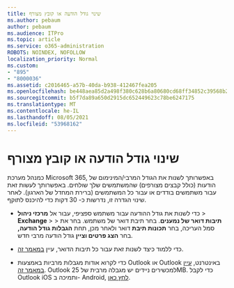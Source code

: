 ```yaml
---
title: שינוי גודל הודעה או קובץ מצורף
ms.author: pebaum
author: pebaum
ms.audience: ITPro
ms.topic: article
ms.service: o365-administration
ROBOTS: NOINDEX, NOFOLLOW
localization_priority: Normal
ms.custom:
- "895"
- "8000036"
ms.assetid: c2016465-a57b-40da-b938-412467fea205
ms.openlocfilehash: be448aea85d2a498f380c628b6a80680cd68ff34852c39568b227ede3f1c2c24
ms.sourcegitcommit: b5f7da89a650d2915dc652449623c78be6247175
ms.translationtype: MT
ms.contentlocale: he-IL
ms.lasthandoff: 08/05/2021
ms.locfileid: "53968162"
---
```

# <a name="changing-message-or-attachment-size"></a>שינוי גודל הודעה או קובץ מצורף

כמנהל מערכת Microsoft 365, באפשרותך לשנות את הגודל המרבי/המינימום של הודעות (כולל קבצים מצורפים) שהמשתמשים שלך שולחים. באפשרותך לעשות זאת עבור משתמשים בודדים או עבור כל המשתמשים (ברירת המחדל של הארגון). לאחר שינוי הגדרה זו, נדרשות כ- 30 דקות כדי להיכנס לתוקף.
  
- כדי לשנות את גודל ההודעה עבור משתמש ספציפי, עבור אל **מרכזי ניהול** \> **Exchange** \>  \> **תיבות דואר של נמענים**. בחר תיבת דואר של משתמש. בחר את סמל העריכה, בחר **תכונות תיבת** דואר ולאחר מכן, תחת **הגבלות גודל הודעה,** בחר **הצג פרטים וציין** גודל הודעה מרבי חדש.

- כדי ללמוד כיצד לשנות זאת עבור כל תיבות הדואר, עיין [במאמר זה](https://www.microsoft.com/microsoft-365/blog/2015/04/15/office-365-now-supports-larger-email-messages-up-to-150-mb/).

- כדי לקרוא אודות מגבלות מרביות באמצעות Outlook או Outlook באינטרנט, [עיין במאמר זה](https://technet.microsoft.com/library/exchange-online-limits.aspx#MessageLimits). Outlook למכשירים ניידים יש מגבלה מרבית של 25MB. כדי לקבל Outlook iOS ותמיכה ב- Android, [לחץ כאן](https://support.office.com/article/Get-in-app-help-for-Outlook-for-iOS-and-Android-218a22d1-9fa5-4889-b689-de1c63493243).
